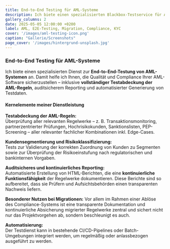 ```yaml
---
title: End-to-End Testing für AML-Systeme
description: Ich biete einen spezialisierten Blackbox-Testservice für AML-Systeme an – mit 100% Testabdeckung der AML-Regeln, auditsicherem HTML-Reporting und automatisierten Testdatengeneratoren.
gallery_columns: 2
date: 2025-05-05 12:00:00 +0200
label: AML, E2E-Testing, Migration, Compliance, KYC
cover: '/images/aml-testing-icon.png'
caption: "Gallerie/Screenshots"
page_cover: '/images/hintergrund-unsplash.jpg'
---
```


### End-to-End Testing für AML-Systeme

Ich biete einen spezialisierten Dienst zur **End-to-End-Testung von AML-Systemen** an. Damit helfe ich Ihnen, die Qualität und Compliance Ihrer AML-Software sicherzustellen – inklusive **vollständiger Testabdeckung der AML-Regeln**, auditsicherem Reporting und automatisierter Generierung von Testdaten.

#### Kernelemente meiner Dienstleistung

**Testabdeckung der AML-Regeln:**  
Überprüfung aller relevanten Regelwerke – z. B. Transaktionsmonitoring, partnerzentrierter Prüfungen, Hochrisikokunden, Sanktionslisten, PEP-Screening – aller relevanter fachlicher Kombinationen inkl. Edge-Cases.

**Kundensegmentierung und Risikoklassifizierung:**  
Tests zur Validierung der korrekten Zuordnung von Kunden zu Segmenten sowie zur Überprüfung der Risikoeinstufung nach regulatorischen und bankinternen Vorgaben.

**Auditsicheres und kontinuierliches Reporting:**  
Automatisierte Erstellung von HTML-Berichten, die eine **kontinuierliche Funktionsfähigkeit** der Regelwerke dokumentieren. Diese Berichte sind so aufbereitet, dass sie Prüfern und Aufsichtsbehörden einen transparenten Nachweis liefern.

**Besonderer Nutzen bei Migrationen:**
Vor allem im Rahmen einer Ablöse des Compliance-Systems ist eine transparente Dokumentation und kontinuierliche Absicherung migrierter Regelwerke zentral und sichert nicht nur das Projektvorgehen ab, sondern beschleunigt es auch.

**Automatisierung:**  
Der Testdienst kann in bestehende CI/CD-Pipelines oder Batch-Umgebungen integriert werden, um regelmäßig oder anlassbezogen ausgeführt zu werden.
